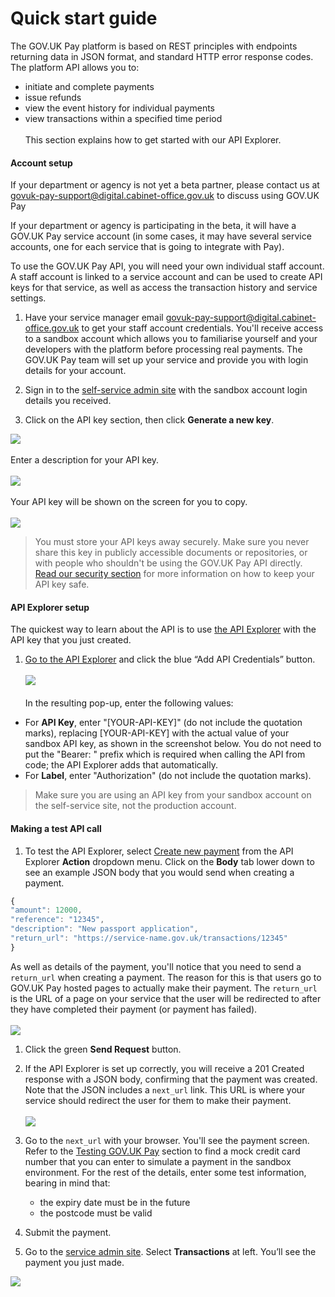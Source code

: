 # Quick start guide

The GOV.UK Pay platform is based on REST principles with endpoints returning data in JSON format, and standard HTTP error response codes. The platform API allows you to:

- initiate and complete payments
- issue refunds
- view the event history for individual payments
- view transactions within a specified time period
<br /><br />
This section explains how to get started with our API Explorer.

#### Account setup

If your department or agency is not yet a beta partner, please contact us at [govuk-pay-support@digital.cabinet-office.gov.uk](mailto:govuk-pay-support@digital.cabinet-office.gov.uk) to discuss using GOV.UK Pay

If your department or agency is participating in the beta, it will have a GOV.UK Pay service account (in some cases, it may have several service accounts, one for each service that is going to integrate with Pay).

To use the GOV.UK Pay API, you will need your own individual staff account. A staff account is linked to a service account and can be used to create API keys for that service, as well as access the transaction history and service settings.

1. Have your service manager email [govuk-pay-support@digital.cabinet-office.gov.uk](mailto:govuk-pay-support@digital.cabinet-office.gov.uk) to get your staff account credentials. You'll receive access to a sandbox account which allows you to familiarise yourself and your developers with the platform before processing real payments. The GOV.UK Pay team will set up your service and provide you with login details for your account.

2. Sign in to the [self-service admin site](https://selfservice.payments.service.gov.uk/) with the sandbox account login details you received.

3. Click on the API key section, then click **Generate a new key**.

![](/documentation/images/pay_9.png)
 <br /><br />Enter a description for your API key. <br /><br />
![](/documentation/images/DescribeAPIKey+image2.png)
<br /><br />Your API key will be shown on the screen for you to copy.<br /><br /> 
![](/documentation/images/NewKeygenerate+image+3.png)

<blockquote>You must store your API keys away securely. Make sure you never share this key in publicly accessible documents or repositories, or with people who shouldn't be using the GOV.UK Pay API directly. <a href="https://govukpay-docs.cloudapps.digital/#security">Read our security section</a> for more information on how to keep your API key safe.</blockquote>

#### API Explorer setup

The quickest way to learn about the API is to use [the API Explorer](https://gds-payments.gelato.io/api-explorer/) with the API key that you just created.

1. [Go to the API Explorer](https://gds-payments.gelato.io/api-explorer/) and click the blue “Add API Credentials” button. <br/><br/>
![](https://s3-eu-west-1.amazonaws.com/pay-govuk-documentation/pay-add-api-key.png)
<br/><br/>In the resulting pop-up, enter the following values:
  + For **API Key**, enter "[YOUR-API-KEY]" (do not include the quotation marks), replacing [YOUR-API-KEY] with the actual value of your sandbox API key, as shown in the screenshot below. You do not need to put the "Bearer: " prefix which is required when calling the API from code; the API Explorer adds that automatically.
  + For **Label**, enter "Authorization" (do not include the quotation marks).

> Make sure you are using an API key from your sandbox account on the self-service site, not the production account.

#### Making a test API call

1. To test the API Explorer, select [Create new payment](https://gds-payments.gelato.io/api-explorer/gov-uk-pay-api/versions/1.0.0/general/create-new-payment) from the API Explorer **Action** dropdown menu. Click on the **Body** tab lower down to see an example JSON body that you would send when creating a payment.

```javascript
{
"amount": 12000,
"reference": "12345",
"description": "New passport application",
"return_url": "https://service-name.gov.uk/transactions/12345"
}
```

As well as details of the payment, you'll notice that you need to send a ``return_url`` when creating a payment. The reason for this is that users go to GOV.UK Pay hosted pages to actually make their payment.
The ``return_url`` is the URL of a page on your service that the user will be redirected to after they have completed their payment (or payment has failed).
<br/><br/>
![](https://s3-eu-west-1.amazonaws.com/pay-govuk-documentation/pay-api-explorer-createpay.png)

1. Click the green **Send Request** button.

1. If the API Explorer is set up correctly, you will receive a 201 Created response with a JSON body, confirming that the payment was created. Note that the JSON includes a ``next_url`` link. This URL is where your service should redirect the user for them to make their payment.
<br/><br/>
![](https://s3-eu-west-1.amazonaws.com/pay-govuk-documentation/pay-api-explorer-response.png)

1. Go to the ``next_url`` with your browser. You'll see the payment screen. Refer to the [Testing GOV.UK Pay](https://govukpay-docs.cloudapps.digital/#testing-gov-uk-pay) section to find a mock credit card number that you can enter to simulate a payment in the sandbox environment. For the rest of the details, enter some test information, bearing in mind that:
    + the expiry date must be in the future
    + the postcode must be valid

1. Submit the payment.

1. Go to the [service admin site](https://selfservice.payments.service.gov.uk/). Select **Transactions** at left. You’ll see the payment you just made.

![](https://s3-eu-west-1.amazonaws.com/pay-govuk-documentation/transaction+list+image+4.png)
